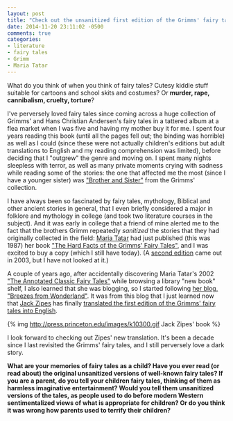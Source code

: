 ```yaml
---
layout: post
title: "Check out the unsanitized first edition of the Grimms' fairy tales finally translated into English"
date: 2014-11-20 23:11:02 -0500
comments: true
categories:
- literature
- fairy tales
- Grimm
- Maria Tatar
---
```

What do you think of when you think of fairy tales? Cutesy kiddie stuff suitable for cartoons and school skits and costumes? Or **murder, rape, cannibalism, cruelty, torture**?

I've perversely loved fairy tales since coming across a huge collection of Grimms' and Hans Christian Andersen's fairy tales in a tattered album at a flea market when I was five and having my mother buy it for me. I spent four years reading this book (until all the pages fell out; the binding was horrible) as well as I could (since these were not actually children's editions but adult translations to English and my reading comprehension was limited), before deciding that I "outgrew" the genre and moving on. I spent many nights sleepless with terror, as well as many private moments crying with sadness while reading some of the stories: the one that affected me the most (since I have a younger sister) was ["Brother and Sister"](http://en.wikipedia.org/wiki/Brother_and_Sister) from the Grimms' collection.

I have always been so fascinated by fairy tales, mythology, Biblical and other ancient stories in general, that I even briefly considered a major in folklore and mythology in college (and took two literature courses in the subject). And it was early in college that a friend of mine alerted me to the fact that the brothers Grimm repeatedly *sanitized* the stories that they had originally collected in the field: [Maria Tatar](http://people.fas.harvard.edu/~tatar/Maria_Tatar/About_Me.html) had just published (this was 1987) her book ["The Hard Facts of the Grimms' Fairy Tales"](http://scholar.harvard.edu/tatar/publications/hard-facts-grimms-fairy-tales), and I was excited to buy a copy (which I still have today). (A [second edition](http://press.princeton.edu/titles/2575.html) came out in 2003, but I have not looked at it.)

A couple of years ago, after accidentally discovering Maria Tatar's 2002 ["The Annotated Classic Fairy Tales"](http://scholar.harvard.edu/tatar/publications/annotated-classic-fairy-tales) while browsing a library "new book" shelf, I also learned that she was blogging, so I started following [her blog, "Breezes from Wonderland"](http://blogs.law.harvard.edu/tatar/). It was from this blog that I just learned now that [Jack Zipes](http://press.princeton.edu/titles/10300.html) has finally [translated the first edition of the Grimms' fairy tales into English](http://blogs.law.harvard.edu/tatar/2014/11/20/the-grimms-straight-up/).

{% img http://press.princeton.edu/images/k10300.gif Jack Zipes' book %}

I look forward to checking out Zipes' new translation. It's been a decade since I last revisited the Grimms' fairy tales, and I still perversely love a dark story.

**What are your memories of fairy tales as a child? Have you ever read (or read about) the original unsanitized versions of well-known fairy tales? If you are a parent, do you tell your children fairy tales, thinking of them as harmless imaginative entertainment? Would you tell them unsanitized versions of the tales, as people used to do before modern Western sentimentalized views of what is appropriate for children? Or do you think it was wrong how parents used to terrify their children?**
